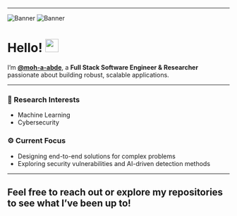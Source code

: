 
---

![Banner](https://media.giphy.com/media/JIX9t2j0ZTN9S/giphy.gif) ![Banner](https://media.giphy.com/media/JIX9t2j0ZTN9S/giphy.gif)


# Hello! <img src="https://media.giphy.com/media/hvRJCLFzcasrR4ia7z/giphy.gif" width="30px">

I’m **[@moh-a-abde](https://github.com/moh-a-abde)**, a **Full Stack Software Engineer & Researcher** passionate about building robust, scalable applications.  

---

### 🔬 Research Interests
- Machine Learning  
- Cybersecurity  

### ⚙️ Current Focus
- Designing end-to-end solutions for complex problems  
- Exploring security vulnerabilities and AI-driven detection methods

---
Feel free to reach out or explore my repositories to see what I’ve been up to!
---

<!---
moh-a-abde/moh-a-abde is a ✨ special ✨ repository because its `README.md` (this file) appears on your GitHub profile.
You can click the Preview link to take a look at your changes.
--->
